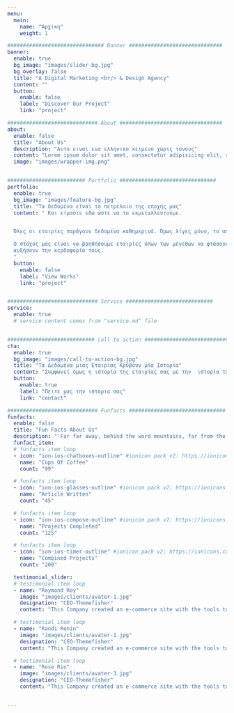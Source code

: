 ```yaml
---
menu:
  main:
    name: "Αρχικη"
    weight: 1

############################### Banner ##############################
banner:
  enable: true
  bg_image: "images/slider-bg.jpg"
  bg_overlay: false
  title: "A Digital Marketing <br/> & Design Agency"
  content: ""
  button:
    enable: false
    label: "Discover Our Project"
    link: "project"

############################# About #################################
about:
  enable: false
  title: "About Us"
  description: "Αυτο ειναι ενα ελληνικο κειμενο χωρις τονους"
  content: "Lorem ipsum dolor sit amet, consectetur adipisicing elit, sed do eiusmod tempor incididunt ut labore et dolore magna aliqua. Ut enim ad minim veniam, quis nostrud exercitation ullamco laboris nisi ut aliquip ex ea commodo consequat. Duis aute irure dolor in reprehenderit in voluptate velit esse cillum dolore eu fugiat nulla pariatur. Excepteur sint occaecat cupidatat non proident, sunt in culpa qui officia deserunt mollit anim id."
  image: "images/wrapper-img.png"


######################### Portfolio ###############################
portfolio:
  enable: true
  bg_image: "images/feature-bg.jpg"
  title: "Τα δεδομένα είναι το πετρέλαιο της εποχής μας"
  content: " Και είμαστε εδώ ώστε να το εκμεταλλευτούμε.


  Όλες οι εταιρίες παράγουν δεδομένα καθημερινά. Όμως λίγες μόνο, το αποθηκεύουν και το χρησιμοποιούν στη λήψη αποφάσεων. Στην ανταγωνιστική εποχή που ζούμε, μόνο οι εταιρίες που αντιλαμβάνονται την αξία των δεδομένων που παράγουν μπορούν να μεγιστοποιήσουν το κέρδος τους.

  Ο στόχος μας είναι να βοηθήσουμε εταιρίες όλων των μεγεθών να φτάσουνε στο μέγιστο της απόδοσης που μπορούν με την ανάλυση των δεδομένων που παράγουν. Συνδυάζοντας την εμπειρία με τα δεδομένα της εταιρίας οι εταιρίες μπορούν να ελαχιστοποιήσουν τα έξοδα τους, να μεγιστοποιήσουν την απόδοση τους και να 
  αυξήσουν την κερδοφορία τους.
  "
  button:
    enable: false
    label: "View Works"
    link: "project"


############################# Service ############################
service:
  enable: true
  # service content comes from "service.md" file


############################ call to action ###########################
cta:
  enable: true
  bg_image: "images/call-to-action-bg.jpg"
  title: "Τα Δεδομένα μιας Εταιρίας Κρύβουν μία Ιστορία"
  content: "Συμφωνεί όμως η ιστορία της εταιρίας σας με την  ιστορία των δεδομένων σας; Η έμπειρη μας ομάδα μπορεί να σας βοηθήσει να το ανακαλύψετε."
  button:
    enable: true
    label: "Πειτε μας την ιστορια σας"
    link: "contact"

############################# Funfacts ###############################
funfacts:
  enable: false
  title: "Fun Facts About Us"
  description: "'Far far away, behind the word mountains, far from the countries Vokalia and Consonantia, <br> there live the blind texts. Separated they live in Bookmarksgrove right at the coast of the Semantics'"
  funfact_item:
  # funfacts item loop
  - icon: "ion-ios-chatboxes-outline" #ionicon pack v2: https://ionicons.com/v2/
    name: "Cups Of Coffee"
    count: "99"

  # funfacts item loop
  - icon: "ion-ios-glasses-outline" #ionicon pack v2: https://ionicons.com/v2/
    name: "Article Written"
    count: "45"

  # funfacts item loop
  - icon: "ion-ios-compose-outline" #ionicon pack v2: https://ionicons.com/v2/
    name: "Projects Completed"
    count: "125"

  # funfacts item loop
  - icon: "ion-ios-timer-outline" #ionicon pack v2: https://ionicons.com/v2/
    name: "Combined Projects"
    count: "200"

  testimonial_slider:
  # testimonial item loop
  - name: "Raymond Roy"
    image: "images/clients/avater-1.jpg"
    designation: "CEO-Themefisher"
    content: "This Company created an e-commerce site with the tools to make our business a success, with innovative ideas we feel that our site has unique elements that make us stand out from the crowd."

  # testimonial item loop
  - name: "Randi Renin"
    image: "images/clients/avater-1.jpg"
    designation: "CEO-Themefisher"
    content: "This Company created an e-commerce site with the tools to make our business a success, with innovative ideas we feel that our site has unique elements that make us stand out from the crowd."

  # testimonial item loop
  - name: "Rose Rio"
    image: "images/clients/avater-3.jpg"
    designation: "CEO-Themefisher"
    content: "This Company created an e-commerce site with the tools to make our business a success, with innovative ideas we feel that our site has unique elements that make us stand out from the crowd."


---
```

